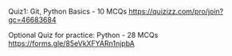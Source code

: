 Quiz1:
Git, Python Basics - 10 MCQs
https://quizizz.com/pro/join?gc=46683684

Optional Quiz for practice:
Python - 28 MCQs
https://forms.gle/85eVkXFYARn1njpbA